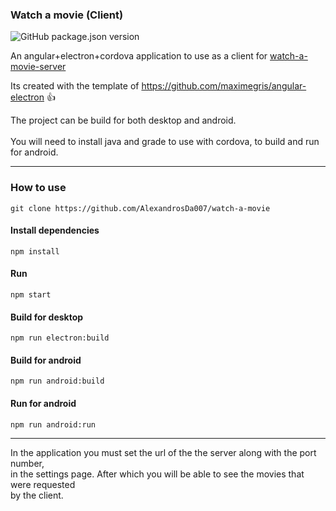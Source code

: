 ### Watch a movie (Client)

![GitHub package.json version](https://img.shields.io/github/package-json/v/AlexandrosDa007/watch-a-movie?style=plastic)

An angular+electron+cordova application to use as a client for [watch-a-movie-server](https://github.com/AlexandrosDa007/watch-a-movie-server)

Its created with the template of https://github.com/maximegris/angular-electron 👍

The project can be build for both desktop and android.<br><br>
You will need to install java and grade to use with cordova,
to build and run for android.

***

### How to use
```
git clone https://github.com/AlexandrosDa007/watch-a-movie
```
#### Install dependencies
```
npm install
```
#### Run
```
npm start
```
#### Build for desktop
```
npm run electron:build
```
#### Build for android
```
npm run android:build
```

#### Run for android
```
npm run android:run
```


***


In the application you must set the url of the the server along with the port number,<br>
in the settings page. After which you will be able to see the movies that were requested<br>
by the client.

